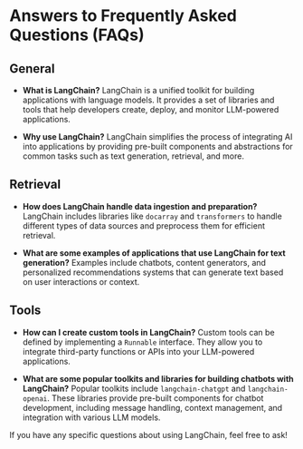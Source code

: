 # Answers to Frequently Asked Questions (FAQs)

## General
- **What is LangChain?**
  LangChain is a unified toolkit for building applications with language models. It provides a set of libraries and tools that help developers create, deploy, and monitor LLM-powered applications.

- **Why use LangChain?**
  LangChain simplifies the process of integrating AI into applications by providing pre-built components and abstractions for common tasks such as text generation, retrieval, and more.

## Retrieval
- **How does LangChain handle data ingestion and preparation?**
  LangChain includes libraries like `docarray` and `transformers` to handle different types of data sources and preprocess them for efficient retrieval.

- **What are some examples of applications that use LangChain for text generation?**
  Examples include chatbots, content generators, and personalized recommendations systems that can generate text based on user interactions or context.

## Tools
- **How can I create custom tools in LangChain?**
  Custom tools can be defined by implementing a `Runnable` interface. They allow you to integrate third-party functions or APIs into your LLM-powered applications.

- **What are some popular toolkits and libraries for building chatbots with LangChain?**
  Popular toolkits include `langchain-chatgpt` and `langchain-openai`. These libraries provide pre-built components for chatbot development, including message handling, context management, and integration with various LLM models.

If you have any specific questions about using LangChain, feel free to ask!